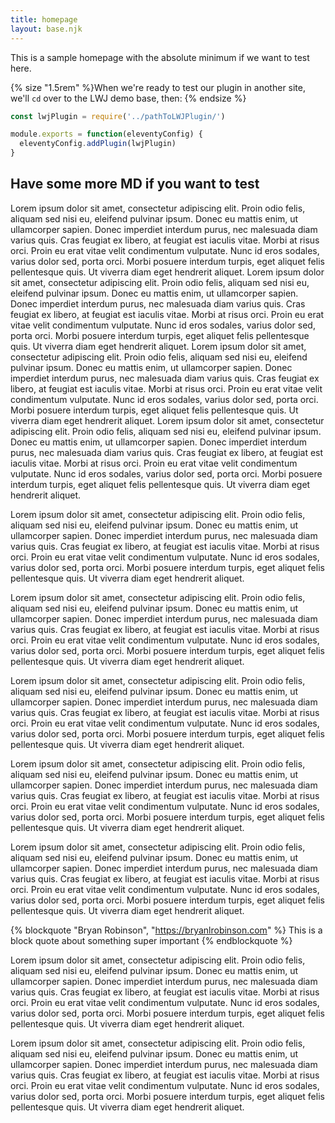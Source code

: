 ```yaml
---
title: homepage
layout: base.njk
---
```




This is a sample homepage with the absolute minimum if we want to test here.

{% size "1.5rem" %}When we're ready to test our plugin in another site, we'll `cd` over to the LWJ demo base, then: {% endsize %}

```js
const lwjPlugin = require('../pathToLWJPlugin/')

module.exports = function(eleventyConfig) {
  eleventyConfig.addPlugin(lwjPlugin)
}
```

## Have some more MD if you want to test

Lorem ipsum dolor sit amet, consectetur adipiscing elit. Proin odio felis, aliquam sed nisi eu, eleifend pulvinar ipsum. Donec eu mattis enim, ut ullamcorper sapien. Donec imperdiet interdum purus, nec malesuada diam varius quis. Cras feugiat ex libero, at feugiat est iaculis vitae. Morbi at risus orci. Proin eu erat vitae velit condimentum vulputate. Nunc id eros sodales, varius dolor sed, porta orci. Morbi posuere interdum turpis, eget aliquet felis pellentesque quis. Ut viverra diam eget hendrerit aliquet.
Lorem ipsum dolor sit amet, consectetur adipiscing elit. Proin odio felis, aliquam sed nisi eu, eleifend pulvinar ipsum. Donec eu mattis enim, ut ullamcorper sapien. Donec imperdiet interdum purus, nec malesuada diam varius quis. Cras feugiat ex libero, at feugiat est iaculis vitae. Morbi at risus orci. Proin eu erat vitae velit condimentum vulputate. Nunc id eros sodales, varius dolor sed, porta orci. Morbi posuere interdum turpis, eget aliquet felis pellentesque quis. Ut viverra diam eget hendrerit aliquet.
Lorem ipsum dolor sit amet, consectetur adipiscing elit. Proin odio felis, aliquam sed nisi eu, eleifend pulvinar ipsum. Donec eu mattis enim, ut ullamcorper sapien. Donec imperdiet interdum purus, nec malesuada diam varius quis. Cras feugiat ex libero, at feugiat est iaculis vitae. Morbi at risus orci. Proin eu erat vitae velit condimentum vulputate. Nunc id eros sodales, varius dolor sed, porta orci. Morbi posuere interdum turpis, eget aliquet felis pellentesque quis. Ut viverra diam eget hendrerit aliquet.
Lorem ipsum dolor sit amet, consectetur adipiscing elit. Proin odio felis, aliquam sed nisi eu, eleifend pulvinar ipsum. Donec eu mattis enim, ut ullamcorper sapien. Donec imperdiet interdum purus, nec malesuada diam varius quis. Cras feugiat ex libero, at feugiat est iaculis vitae. Morbi at risus orci. Proin eu erat vitae velit condimentum vulputate. Nunc id eros sodales, varius dolor sed, porta orci. Morbi posuere interdum turpis, eget aliquet felis pellentesque quis. Ut viverra diam eget hendrerit aliquet.

Lorem ipsum dolor sit amet, consectetur adipiscing elit. Proin odio felis, aliquam sed nisi eu, eleifend pulvinar ipsum. Donec eu mattis enim, ut ullamcorper sapien. Donec imperdiet interdum purus, nec malesuada diam varius quis. Cras feugiat ex libero, at feugiat est iaculis vitae. Morbi at risus orci. Proin eu erat vitae velit condimentum vulputate. Nunc id eros sodales, varius dolor sed, porta orci. Morbi posuere interdum turpis, eget aliquet felis pellentesque quis. Ut viverra diam eget hendrerit aliquet.

Lorem ipsum dolor sit amet, consectetur adipiscing elit. Proin odio felis, aliquam sed nisi eu, eleifend pulvinar ipsum. Donec eu mattis enim, ut ullamcorper sapien. Donec imperdiet interdum purus, nec malesuada diam varius quis. Cras feugiat ex libero, at feugiat est iaculis vitae. Morbi at risus orci. Proin eu erat vitae velit condimentum vulputate. Nunc id eros sodales, varius dolor sed, porta orci. Morbi posuere interdum turpis, eget aliquet felis pellentesque quis. Ut viverra diam eget hendrerit aliquet.

Lorem ipsum dolor sit amet, consectetur adipiscing elit. Proin odio felis, aliquam sed nisi eu, eleifend pulvinar ipsum. Donec eu mattis enim, ut ullamcorper sapien. Donec imperdiet interdum purus, nec malesuada diam varius quis. Cras feugiat ex libero, at feugiat est iaculis vitae. Morbi at risus orci. Proin eu erat vitae velit condimentum vulputate. Nunc id eros sodales, varius dolor sed, porta orci. Morbi posuere interdum turpis, eget aliquet felis pellentesque quis. Ut viverra diam eget hendrerit aliquet.

Lorem ipsum dolor sit amet, consectetur adipiscing elit. Proin odio felis, aliquam sed nisi eu, eleifend pulvinar ipsum. Donec eu mattis enim, ut ullamcorper sapien. Donec imperdiet interdum purus, nec malesuada diam varius quis. Cras feugiat ex libero, at feugiat est iaculis vitae. Morbi at risus orci. Proin eu erat vitae velit condimentum vulputate. Nunc id eros sodales, varius dolor sed, porta orci. Morbi posuere interdum turpis, eget aliquet felis pellentesque quis. Ut viverra diam eget hendrerit aliquet.

Lorem ipsum dolor sit amet, consectetur adipiscing elit. Proin odio felis, aliquam sed nisi eu, eleifend pulvinar ipsum. Donec eu mattis enim, ut ullamcorper sapien. Donec imperdiet interdum purus, nec malesuada diam varius quis. Cras feugiat ex libero, at feugiat est iaculis vitae. Morbi at risus orci. Proin eu erat vitae velit condimentum vulputate. Nunc id eros sodales, varius dolor sed, porta orci. Morbi posuere interdum turpis, eget aliquet felis pellentesque quis. Ut viverra diam eget hendrerit aliquet.

{% blockquote "Bryan Robinson", "https://bryanlrobinson.com" %}
This is a block quote about something super important
{% endblockquote %}


Lorem ipsum dolor sit amet, consectetur adipiscing elit. Proin odio felis, aliquam sed nisi eu, eleifend pulvinar ipsum. Donec eu mattis enim, ut ullamcorper sapien. Donec imperdiet interdum purus, nec malesuada diam varius quis. Cras feugiat ex libero, at feugiat est iaculis vitae. Morbi at risus orci. Proin eu erat vitae velit condimentum vulputate. Nunc id eros sodales, varius dolor sed, porta orci. Morbi posuere interdum turpis, eget aliquet felis pellentesque quis. Ut viverra diam eget hendrerit aliquet.

Lorem ipsum dolor sit amet, consectetur adipiscing elit. Proin odio felis, aliquam sed nisi eu, eleifend pulvinar ipsum. Donec eu mattis enim, ut ullamcorper sapien. Donec imperdiet interdum purus, nec malesuada diam varius quis. Cras feugiat ex libero, at feugiat est iaculis vitae. Morbi at risus orci. Proin eu erat vitae velit condimentum vulputate. Nunc id eros sodales, varius dolor sed, porta orci. Morbi posuere interdum turpis, eget aliquet felis pellentesque quis. Ut viverra diam eget hendrerit aliquet.


